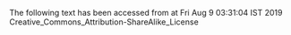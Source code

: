 The following text has been accessed from at Fri Aug 9 03:31:04 IST 2019
Creative_Commons_Attribution-ShareAlike_License
